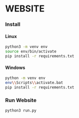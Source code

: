 # WEBSITE

### Install

#### Linux

```bash
python3 -m venv env
source env/bin/activate
pip install -r requirements.txt
```

#### Windows

```bash
python -m venv env
env\\Scripts\\activate.bat
pip install -r requirements.txt
```

### Run Website

```bash
python3 run.py
```